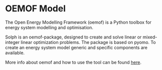 # OEMOF Model

The Open Energy Modelling Framework (oemof) is a Python toolbox for energy system modelling and optimisation. 

Solph is an oemof-package, designed to create and solve linear or mixed-integer linear optimization problems. The package is based on pyomo. To create an energy system model generic and specific components are available.

More info about oemof and how to use the tool can be found [here](https://oemof.readthedocs.io/en/latest/).
